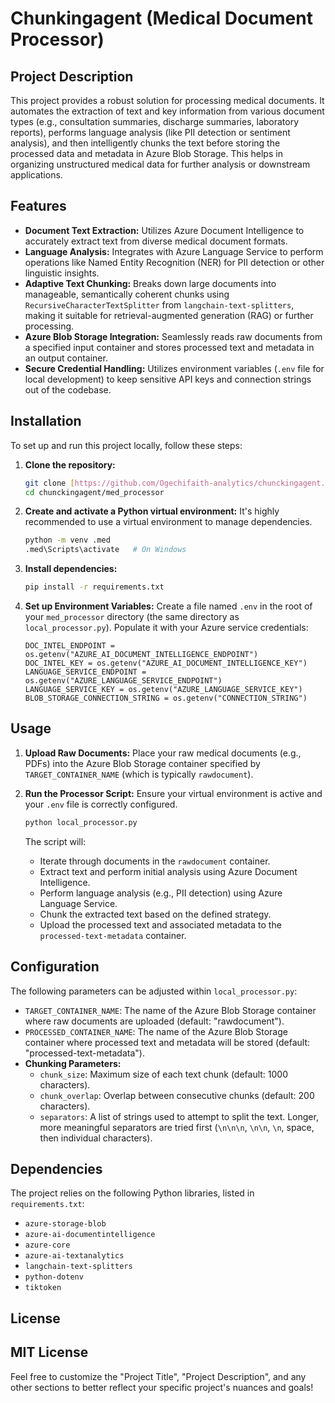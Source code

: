 # Chunkingagent (Medical Document Processor)

## Project Description

This project provides a robust solution for processing medical documents. It automates the extraction of text and key information from various document types (e.g., consultation summaries, discharge summaries, laboratory reports), performs language analysis (like PII detection or sentiment analysis), and then intelligently chunks the text before storing the processed data and metadata in Azure Blob Storage. This helps in organizing unstructured medical data for further analysis or downstream applications.

## Features

* **Document Text Extraction:** Utilizes Azure Document Intelligence to accurately extract text from diverse medical document formats.
* **Language Analysis:** Integrates with Azure Language Service to perform operations like Named Entity Recognition (NER) for PII detection or other linguistic insights.
* **Adaptive Text Chunking:** Breaks down large documents into manageable, semantically coherent chunks using `RecursiveCharacterTextSplitter` from `langchain-text-splitters`, making it suitable for retrieval-augmented generation (RAG) or further processing.
* **Azure Blob Storage Integration:** Seamlessly reads raw documents from a specified input container and stores processed text and metadata in an output container.
* **Secure Credential Handling:** Utilizes environment variables (`.env` file for local development) to keep sensitive API keys and connection strings out of the codebase.

## Installation

To set up and run this project locally, follow these steps:

1.  **Clone the repository:**
    ```bash
    git clone [https://github.com/Ogechifaith-analytics/chunckingagent.git](https://github.com/Ogechifaith-analytics/chunckingagent.git)
    cd chunckingagent/med_processor
    ```

2.  **Create and activate a Python virtual environment:**
    It's highly recommended to use a virtual environment to manage dependencies.
    ```bash
    python -m venv .med
    .med\Scripts\activate   # On Windows
    ```

3.  **Install dependencies:**
    ```bash
    pip install -r requirements.txt
    ```

4.  **Set up Environment Variables:**
    Create a file named `.env` in the root of your `med_processor` directory (the same directory as `local_processor.py`). Populate it with your Azure service credentials:

    ```env
    DOC_INTEL_ENDPOINT = os.getenv("AZURE_AI_DOCUMENT_INTELLIGENCE_ENDPOINT")
    DOC_INTEL_KEY = os.getenv("AZURE_AI_DOCUMENT_INTELLIGENCE_KEY")
    LANGUAGE_SERVICE_ENDPOINT = os.getenv("AZURE_LANGUAGE_SERVICE_ENDPOINT")
    LANGUAGE_SERVICE_KEY = os.getenv("AZURE_LANGUAGE_SERVICE_KEY")
    BLOB_STORAGE_CONNECTION_STRING = os.getenv("CONNECTION_STRING")
    ```
   
## Usage

1.  **Upload Raw Documents:**
    Place your raw medical documents (e.g., PDFs) into the Azure Blob Storage container specified by `TARGET_CONTAINER_NAME` (which is typically `rawdocument`).

2.  **Run the Processor Script:**
    Ensure your virtual environment is active and your `.env` file is correctly configured.
    ```bash
    python local_processor.py
    ```

    The script will:
    * Iterate through documents in the `rawdocument` container.
    * Extract text and perform initial analysis using Azure Document Intelligence.
    * Perform language analysis (e.g., PII detection) using Azure Language Service.
    * Chunk the extracted text based on the defined strategy.
    * Upload the processed text and associated metadata to the `processed-text-metadata` container.

## Configuration

The following parameters can be adjusted within `local_processor.py`:

* `TARGET_CONTAINER_NAME`: The name of the Azure Blob Storage container where raw documents are uploaded (default: "rawdocument").
* `PROCESSED_CONTAINER_NAME`: The name of the Azure Blob Storage container where processed text and metadata will be stored (default: "processed-text-metadata").
* **Chunking Parameters:**
    * `chunk_size`: Maximum size of each text chunk (default: 1000 characters).
    * `chunk_overlap`: Overlap between consecutive chunks (default: 200 characters).
    * `separators`: A list of strings used to attempt to split the text. Longer, more meaningful separators are tried first (`\n\n\n`, `\n\n`, `\n`, space, then individual characters).

## Dependencies

The project relies on the following Python libraries, listed in `requirements.txt`:

* `azure-storage-blob`
* `azure-ai-documentintelligence`
* `azure-core`
* `azure-ai-textanalytics`
* `langchain-text-splitters`
* `python-dotenv`
* `tiktoken` 

## License

 MIT License
---

Feel free to customize the "Project Title", "Project Description", and any other sections to better reflect your specific project's nuances and goals!
